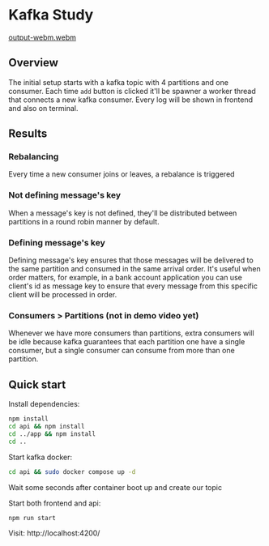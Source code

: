 # Kafka Study

[output-webm.webm](https://github.com/user-attachments/assets/f26affeb-da4b-43d0-b3ea-924f66a43473)

## Overview

The initial setup starts with a kafka topic with 4 partitions and one consumer.
Each time `add` button is clicked it'll be spawner a worker thread that connects a new kafka consumer.
Every log will be shown in frontend and also on terminal.

## Results

### Rebalancing

Every time a new consumer joins or leaves, a rebalance is triggered

### Not defining message's key

When a message's key is not defined, they'll be distributed between partitions in a round robin manner by default.

### Defining message's key

Defining message's key ensures that those messages will be delivered to the same partition and consumed in the same arrival order.
It's useful when order matters, for example, in a bank account application you can use client's id as message key to ensure that every message from this specific client will be processed in order.

### Consumers > Partitions (not in demo video yet)

Whenever we have more consumers than partitions, extra consumers will be idle because kafka guarantees that each partition one have a single consumer, but a single consumer can consume from more than one partition.

## Quick start

Install dependencies:

```bash
npm install
cd api && npm install
cd ../app && npm install
cd ..
```

Start kafka docker:

```bash
cd api && sudo docker compose up -d
```

Wait some seconds after container boot up and create our topic

Start both frontend and api:

```bash
npm run start
```

Visit: http://localhost:4200/
